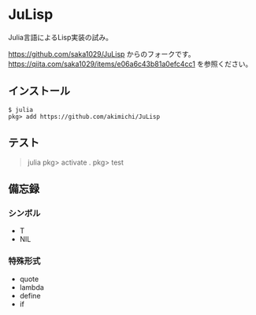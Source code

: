 JuLisp
======

Julia言語によるLisp実装の試み。

https://github.com/saka1029/JuLisp からのフォークです。
https://qiita.com/saka1029/items/e06a6c43b81a0efc4cc1 を参照ください。


## インストール

~~~
$ julia
pkg> add https://github.com/akimichi/JuLisp
~~~

## テスト

> julia
pkg> activate .
pkg> test

## 備忘録

### シンボル

- T
- NIL

### 特殊形式


- quote
- lambda
- define
- if


